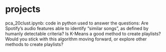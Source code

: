 # projects
pca_20clust.ipynb: code in python used to answer the questions: Are Spotify’s audio features able to identify “similar songs”, as defined by humanly detectable criteria? 
Is K-Means a good method to create playlists? Would you stick with this algorithm moving forward, or explore other methods to create playlists?
